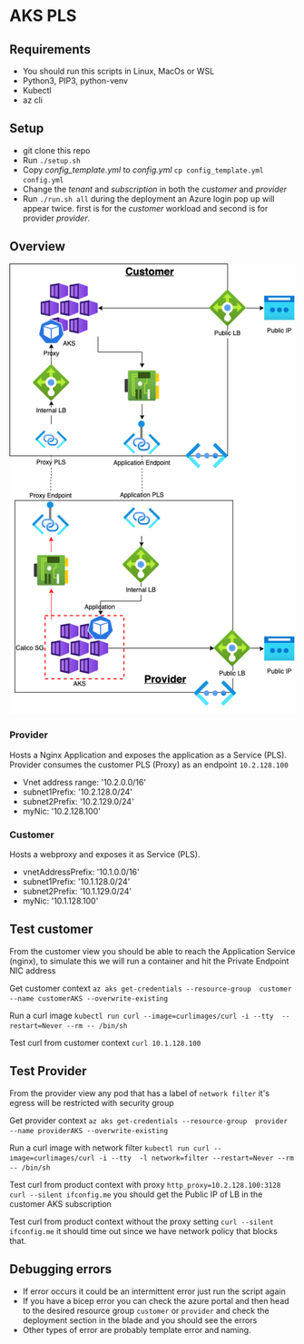# AKS PLS 

## Requirements  

* You should run this scripts in Linux, MacOs or WSL
* Python3, PIP3, python-venv
* Kubectl
* az cli

## Setup

* git clone this repo
* Run `./setup.sh` 
* Copy *config_template.yml* to *config.yml* `cp config_template.yml config.yml`
* Change the *tenant* and *subscription* in both the *customer* and *provider*
* Run `./run.sh all` during the deployment an Azure login pop up will appear twice. first is for the *customer* workload and second is for provider *provider*.

## Overview

![Alt text](/docs/pls.png "Deployment")

### Provider

Hosts a Nginx Application and exposes the application as a Service (PLS).
Provider consumes the customer PLS (Proxy) as an endpoint `10.2.128.100`

* Vnet address range: '10.2.0.0/16'
* subnet1Prefix: '10.2.128.0/24'
* subnet2Prefix: '10.2.129.0/24'
* myNic: '10.2.128.100'

### Customer

Hosts a webproxy and exposes it as Service (PLS).

* vnetAddressPrefix: '10.1.0.0/16'
* subnet1Prefix: '10.1.128.0/24'
* subnet2Prefix: '10.1.129.0/24'
* myNic: '10.1.128.100'

## Test customer

From the customer view you should be able to reach the Application Service (nginx), to simulate this we will run a container and hit the Private Endpoint NIC address

Get customer context `az aks get-credentials --resource-group  customer --name customerAKS --overwrite-existing`

Run a curl image `kubectl run curl --image=curlimages/curl -i --tty  --restart=Never --rm -- /bin/sh` 

Test curl from customer context `curl 10.1.128.100`


## Test Provider

From the provider view any pod that has a label of `network filter` it's egress will be restricted with security group

Get provider context `az aks get-credentials --resource-group  provider --name providerAKS --overwrite-existing`

Run a curl image with network filter `kubectl run curl --image=curlimages/curl -i --tty  -l network=filter --restart=Never --rm -- /bin/sh`

Test curl from product context with proxy `http_proxy=10.2.128.100:3128 curl --silent ifconfig.me` you should get the Public IP of LB in the customer AKS subscription

Test curl from product context without the proxy setting `curl --silent ifconfig.me` it should time out since we have network policy that blocks that.


## Debugging errors

* If error occurs it could be an intermittent error just run the script again 
* If you have a bicep error you can check the azure portal and then head to the desired resource group `customer` or `provider` and check the deployment section in the blade and you should see the errors
* Other types of error are probably template error and naming.

